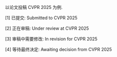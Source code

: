 以论文投稿 CVPR 2025 为例. 

[1] 已提交: Submitted to CVPR 2025 

[2] 正在审稿: Under review at CVPR 2025

[3] 审稿中需要修改: In revision for CVPR 2025

[4] 等待最终决定: Awaiting decision from CVPR 2025
